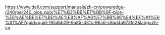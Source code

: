 https://www.dell.com/support/manuals/zh-cn/poweredge-r240/per240_bios_pub/%E7%B3%BB%E7%BB%9F-bios-%E8%AE%BE%E7%BD%AE%E8%AF%A6%E7%BB%86%E4%BF%A1%E6%81%AF?guid=guid-195dbb29-9a85-431c-96c6-c8ad4a973fc2&lang=zh-cn